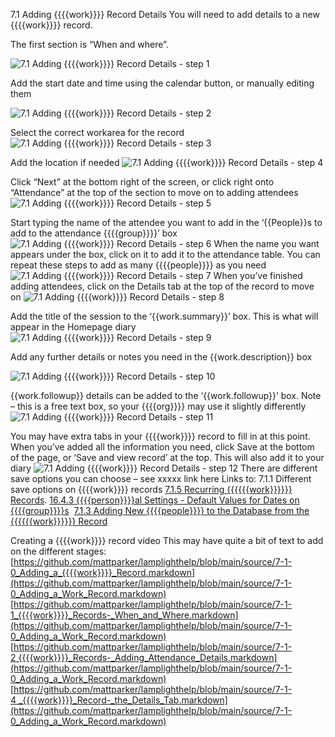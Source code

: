 7.1 Adding {{{{work}}}} Record Details
You will need to add details to a new {{{{work}}}} record.

The first section is “When and where”.

![7.1 Adding {{{{work}}}} Record Details - step 1](7.1_Adding_Work_Record_Details_im_1.png)

Add the start date and time using the calendar button, or manually editing them

![7.1 Adding {{{{work}}}} Record Details - step 2](7.1_Adding_Work_Record_Details_im_2.png)

Select the correct workarea for the record
![7.1 Adding {{{{work}}}} Record Details - step 3](7.1_Adding_Work_Record_Details_im_3.png)

Add the location if needed
![7.1 Adding {{{{work}}}} Record Details - step 4](7.1_Adding_Work_Record_Details_im_4.png)

Click “Next” at the bottom right of the screen, or click right onto “Attendance” at the top of the section to move on to adding attendees
![7.1 Adding {{{{work}}}} Record Details - step 5](7.1_Adding_Work_Record_Details_im_5.png)

Start typing the name of the attendee you want to add in the ‘{{People}}s to add to the attendance {{{{group}}}}’ box
![7.1 Adding {{{{work}}}} Record Details - step 6](7.1_Adding_Work_Record_Details_im_6.png)
When the name you want appears under the box, click on it to add it to the attendance table. You can repeat these steps to add as many {{{{people}}}} as you need
![7.1 Adding {{{{work}}}} Record Details - step 7](7.1_Adding_Work_Record_Details_im_7.png)
When you’ve finished adding attendees, click on the Details tab at the top of the record to move on
![7.1 Adding {{{{work}}}} Record Details - step 8](7.1_Adding_Work_Record_Details_im_8.png)

Add the title of the session to the ‘{{work.summary}}’ box. This is what will appear in the Homepage diary
![7.1 Adding {{{{work}}}} Record Details - step 9](7.1_Adding_Work_Record_Details_im_9.png)

Add any further details or notes you need in the {{work.description}} box

![7.1 Adding {{{{work}}}} Record Details - step 10](7.1_Adding_Work_Record_Details_im_10.png)

{{work.followup}} details can be added to the ‘{{work.followup}}’ box. Note – this is a free text box, so your {{{{org}}}} may use it slightly differently
![7.1 Adding {{{{work}}}} Record Details - step 11](7.1_Adding_Work_Record_Details_im_11.png)

You may have extra tabs in your {{{{work}}}} record to fill in at this point. When you’ve added all the information you need, click Save at the bottom of the page, or ‘Save and view record’ at the top. This will also add it to your diary
![7.1 Adding {{{{work}}}} Record Details - step 12](7.1_Adding_Work_Record_Details_im_12.png)
There are different save options you can choose – see xxxxx link here
Links to:
7.1.1 Different save options on {{{{work}}}} records
[7.1.5 Recurring {{{{{{work}}}}}} Records](https://github.com/mattparker/lamplighthelp/blob/main/help/index/p/7.1.5).
[16.4.3 {{{{person}}}}al Settings - Default Values for Dates on {{{{group}}}}s](https://github.com/mattparker/lamplighthelp/blob/main/help/index/p/16.4.3)
 [7.1.3 Adding New {{{{people}}}} to the Database from the {{{{{{work}}}}}} Record](https://github.com/mattparker/lamplighthelp/blob/main/help/index/p/7.1.3)

Creating a {{{{work}}}} record video
This may have quite a bit of text to add on the different stages:
[https://github.com/mattparker/lamplighthelp/blob/main/source/7-1-0_Adding_a_{{{{work}}}}_Record.markdown](https://github.com/mattparker/lamplighthelp/blob/main/source/7-1-0_Adding_a_Work_Record.markdown)
[https://github.com/mattparker/lamplighthelp/blob/main/source/7-1-1_{{{{work}}}}_Records-_When_and_Where.markdown](https://github.com/mattparker/lamplighthelp/blob/main/source/7-1-0_Adding_a_Work_Record.markdown)
[https://github.com/mattparker/lamplighthelp/blob/main/source/7-1-2 {{{{work}}}}_Records-_Adding_Attendance_Details.markdown](https://github.com/mattparker/lamplighthelp/blob/main/source/7-1-0_Adding_a_Work_Record.markdown)
[https://github.com/mattparker/lamplighthelp/blob/main/source/7-1-4 _{{{{work}}}}_Record-_the_Details_Tab.markdown](https://github.com/mattparker/lamplighthelp/blob/main/source/7-1-0_Adding_a_Work_Record.markdown)

